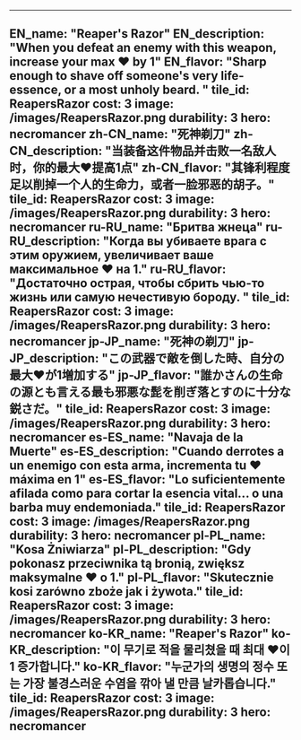 ---

EN_name: "Reaper's Razor"
EN_description: "When you defeat an enemy with this weapon, increase your max ❤️ by 1"
EN_flavor: "Sharp enough to shave off someone's very life-essence, or a most unholy beard. "
tile_id: ReapersRazor
cost: 3
image: /images/ReapersRazor.png
durability: 3
hero: necromancer
zh-CN_name: "死神剃刀"
zh-CN_description: "当装备这件物品并击败一名敌人时，你的最大❤️提高1点"
zh-CN_flavor: "其锋利程度足以削掉一个人的生命力，或者一脸邪恶的胡子。"
tile_id: ReapersRazor
cost: 3
image: /images/ReapersRazor.png
durability: 3
hero: necromancer
ru-RU_name: "Бритва жнеца"
ru-RU_description: "Когда вы убиваете врага с этим оружием, увеличивает ваше максимальное ❤️ на 1."
ru-RU_flavor: "Достаточно острая, чтобы сбрить чью-то жизнь или самую нечестивую бороду. "
tile_id: ReapersRazor
cost: 3
image: /images/ReapersRazor.png
durability: 3
hero: necromancer
jp-JP_name: "死神の剃刀"
jp-JP_description: "この武器で敵を倒した時、自分の最大❤️が1増加する"
jp-JP_flavor: "誰かさんの生命の源とも言える最も邪悪な髭を削ぎ落とすのに十分な鋭さだ。"
tile_id: ReapersRazor
cost: 3
image: /images/ReapersRazor.png
durability: 3
hero: necromancer
es-ES_name: "Navaja de la Muerte"
es-ES_description: "Cuando derrotes a un enemigo con esta arma, incrementa tu ❤️ máxima en 1"
es-ES_flavor: "Lo suficientemente afilada como para cortar la esencia vital... o una barba muy endemoniada."
tile_id: ReapersRazor
cost: 3
image: /images/ReapersRazor.png
durability: 3
hero: necromancer
pl-PL_name: "Kosa Żniwiarza"
pl-PL_description: "Gdy pokonasz przeciwnika tą bronią, zwiększ maksymalne ❤️ o 1."
pl-PL_flavor: "Skutecznie kosi zarówno zboże jak i żywota."
tile_id: ReapersRazor
cost: 3
image: /images/ReapersRazor.png
durability: 3
hero: necromancer
ko-KR_name: "Reaper's Razor"
ko-KR_description: "이 무기로 적을 물리쳤을 때 최대 ❤️이 1 증가합니다."
ko-KR_flavor: "누군가의 생명의 정수 또는 가장 불경스러운 수염을 깎아 낼 만큼 날카롭습니다."
tile_id: ReapersRazor
cost: 3
image: /images/ReapersRazor.png
durability: 3
hero: necromancer
---